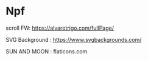 # Npf

scroll FW: https://alvarotrigo.com/fullPage/



SVG Background : https://www.svgbackgrounds.com/








SUN AND MOON : flaticons.com


